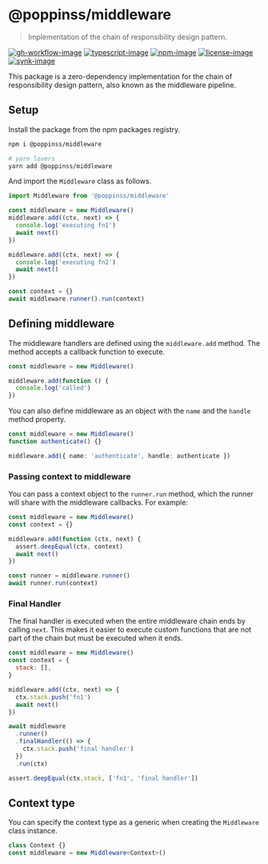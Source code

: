 # @poppinss/middleware
> Implementation of the chain of responsibility design pattern.

[![gh-workflow-image]][gh-workflow-url] [![typescript-image]][typescript-url] [![npm-image]][npm-url] [![license-image]][license-url] [![synk-image]][synk-url]

This package is a zero-dependency implementation for the chain of responsibility design pattern, also known as the middleware pipeline.

## Setup
Install the package from the npm packages registry.

```sh
npm i @poppinss/middleware

# yarn lovers
yarn add @poppinss/middleware
```

And import the `Middleware` class as follows.

```ts
import Middleware from '@poppinss/middleware'

const middleware = new Middleware()
middleware.add((ctx, next) => {
  console.log('executing fn1')
  await next()
})

middleware.add((ctx, next) => {
  console.log('executing fn2')
  await next()
})

const context = {}
await middleware.runner().run(context)
```

## Defining middleware

The middleware handlers are defined using the `middleware.add` method. The method accepts a callback function to execute.

```ts
const middleware = new Middleware()

middleware.add(function () {
  console.log('called')
})
```

You can also define middleware as an object with the `name` and the `handle` method property.

```ts
const middleware = new Middleware()
function authenticate() {}

middleware.add({ name: 'authenticate', handle: authenticate })
```

### Passing context to middleware
You can pass a context object to the `runner.run` method, which the runner will share with the middleware callbacks. For example:

```ts
const middleware = new Middleware()
const context = {}

middleware.add(function (ctx, next) {
  assert.deepEqual(ctx, context)
  await next()
})

const runner = middleware.runner()
await runner.run(context)
```


### Final Handler
The final handler is executed when the entire middleware chain ends by calling `next`. This makes it easier to execute custom functions that are not part of the chain but must be executed when it ends.

```js
const middleware = new Middleware()
const context = {
  stack: [],
}

middleware.add((ctx, next) => {
  ctx.stack.push('fn1')
  await next()
})

await middleware
  .runner()
  .finalHandler(() => {
    ctx.stack.push('final handler')
  })
  .run(ctx)

assert.deepEqual(ctx.stack, ['fn1', 'final handler'])
```

## Context type
You can specify the context type as a generic when creating the `Middleware` class instance.

```ts
class Context {}
const middleware = new Middleware<Context>()
```

[gh-workflow-image]: https://img.shields.io/github/workflow/status/poppinss/middleware/test?style=for-the-badge
[gh-workflow-url]: https://github.com/poppinss/middleware/actions/workflows/test.yml "Github action"

[typescript-image]: https://img.shields.io/badge/Typescript-294E80.svg?style=for-the-badge&logo=typescript
[typescript-url]: "typescript"

[npm-image]: https://img.shields.io/npm/v/middleware.svg?style=for-the-badge&logo=npm
[npm-url]: https://npmjs.org/package/middleware 'npm'

[license-image]: https://img.shields.io/npm/l/middleware?color=blueviolet&style=for-the-badge
[license-url]: LICENSE.md 'license'

[synk-image]: https://img.shields.io/snyk/vulnerabilities/github/poppinss/middleware?label=Synk%20Vulnerabilities&style=for-the-badge
[synk-url]: https://snyk.io/test/github/poppinss/middleware?targetFile=package.json 'synk'
